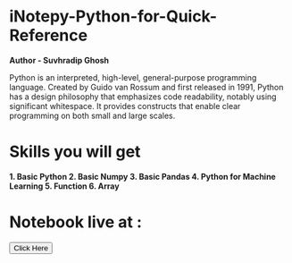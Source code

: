 # iNotepy-Python-for-Quick-Reference


<b>Author - Suvhradip Ghosh</b>

Python is an interpreted, high-level, general-purpose programming language. Created by Guido van Rossum and first released in 1991, Python has a design philosophy that emphasizes code readability, notably using significant whitespace. It provides constructs that enable clear programming on both small and large scales.

<h1>Skills you will get</h1>
<b>1. Basic Python
  2. Basic Numpy
  3. Basic Pandas
  4. Python for Machine Learning
  5. Function
  6. Array
  
  
  </b>
  
  # Notebook live at :
<a href="https://suvhradipghosh07.github.io/iNotepy-Python-for-Quick-Reference/"><button>Click Here</button></a>


